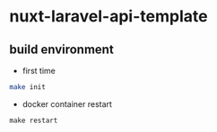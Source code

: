 # nuxt-laravel-api-template

## build environment

- first time
```bash
make init
```

- docker container restart
```
make restart
```


